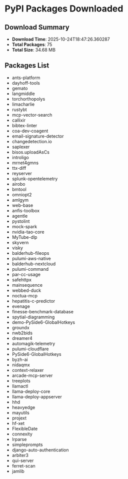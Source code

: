 # PyPI Packages Downloaded

## Download Summary
- **Download Time**: 2025-10-24T18:47:26.360287
- **Total Packages**: 75
- **Total Size**: 34.68 MB

## Packages List
- ants-platform
- dayhoff-tools
- gemato
- langmiddle
- torchorthopolys
- limacharlie
- rustybt
- mcp-vector-search
- callixir
- bibtex-linter
- coa-dev-coagent
- email-signature-detector
- changedetection.io
- saplexer
- bisos.uploadAsCs
- introligo
- mrnet4gmns
- ttx-diff
- reyserver
- splunk-opentelemetry
- airobo
- bmtool
- omniopt2
- amlgym
- web-base
- anfis-toolbox
- agentle
- pystolint
- mock-spark
- nvidia-tao-core
- MyTube-dlp
- skyvern
- visky
- balderhub-fileops
- pulumi-aws-native
- balderhub-nextcloud
- pulumi-command
- par-cc-usage
- safehttpx
- mainsequence
- webbed-duck
- noctua-mcp
- hepatitis-c-predictor
- evenage
- finesse-benchmark-database
- spytial-diagramming
- demo-PySide6-GlobalHotkeys
- groundx
- nwb2bids
- dreamer4
- automagik-telemetry
- pulumi-cloudflare
- PySide6-GlobalHotkeys
- byzh-ai
- nidaqmx
- context-relaxer
- arcade-mcp-server
- treeplots
- llamactl
- llama-deploy-core
- llama-deploy-appserver
- hhd
- heavyedge
- mayutils
- projext
- hf-xet
- FlexibleDate
- connexity
- lrparse
- simpleprompts
- django-auto-authentication
- arbiter3
- qui-server
- ferret-scan
- jamlib
